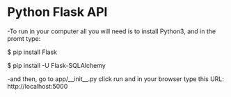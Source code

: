 <h1>Python Flask API</h1>
<div>
  <p>-To run in your computer all you will need is to install Python3, and in the promt type:</p>
  <p>$ pip install Flask</p>
  <p>$ pip install -U Flask-SQLAlchemy</p>
</div>
<p> -and then, go to app/__init__.py click run and in your browser type this URL: http://localhost:5000</p>

